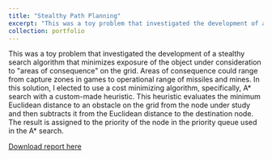 ```yaml
---
title: "Stealthy Path Planning"
excerpt: "This was a toy problem that investigated the development of a stealthy search algorithm that minimizes exposure of the object under consideration to 'areas of consequence' on the grid. Areas of consequence could range from capture zones in games to operational range of missiles and mines. In this solution, I elected to use a cost minimizing algorithm, specifically, A* search with a custom-made heuristic. This heuristic evaluates the minimum Euclidean distance to an obstacle on the grid from the node under study and then subtracts it from the Euclidean distance to the destination node. The result is assigned to the priority of the node in the priority queue used in the A* search. <br/><br/><img src='/images/stealthy_path_planner.png' style='max-width:400px;'>"
collection: portfolio
---
```

This was a toy problem that investigated the development of a stealthy search algorithm that minimizes exposure of the object under consideration to "areas of consequence" on the grid. Areas of consequence could range from capture zones in games to operational range of missiles and mines. In this solution, I elected to use a cost minimizing algorithm, specifically, A* search with a custom-made heuristic. This heuristic evaluates the minimum Euclidean distance to an obstacle on the grid from the node under study and then subtracts it from the Euclidean distance to the destination node. The result is assigned to the priority of the node in the priority queue used in the A* search.

[Download report here](http://localhost:4000/files/Stealthy_Path_Planning.pdf)